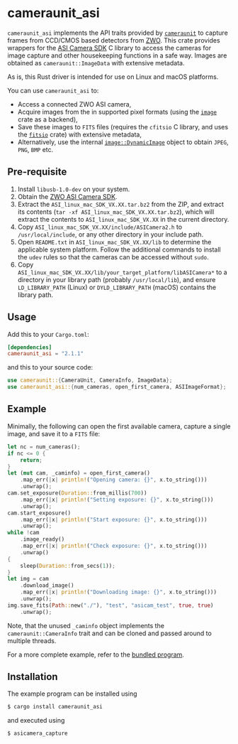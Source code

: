 # cameraunit_asi

`cameraunit_asi` implements the API traits provided by [`cameraunit`]("https://github.com/sunipkm/cameraunit)
to capture frames from CCD/CMOS based detectors from [ZWO](https://www.zwoastro.com/). This crate provides
wrappers for the [ASI Camera SDK](https://www.zwoastro.com/downloads/developers) C library to access the
cameras for image capture and other housekeeping functions in a safe way. Images are obtained as 
`cameraunit::ImageData` with extensive metadata.

As is, this Rust driver is intended for use on Linux and macOS platforms.

You can use `cameraunit_asi` to:
 - Access a connected ZWO ASI camera,
 - Acquire images from the in supported pixel formats (using the [`image`](https://crates.io/crates/image) crate as a backend),
 - Save these images to `FITS` files (requires the `cfitsio` C library, and uses the [`fitsio`](https://crates.io/crates/fitsio) crate) with extensive metadata,
 - Alternatively, use the internal [`image::DynamicImage`](https://docs.rs/image/0.24.7/image/enum.DynamicImage.html) object to obtain `JPEG`, `PNG`, `BMP` etc.

## Pre-requisite
 1. Install `libusb-1.0-dev` on your system.
 1. Obtain the [ZWO ASI Camera SDK](https://www.zwoastro.com/downloads/developers).
 1. Extract the `ASI_linux_mac_SDK_VX.XX.tar.bz2` from the ZIP, and extract its contents (`tar -xf ASI_linux_mac_SDK_VX.XX.tar.bz2`), which will extract the contents to `ASI_linux_mac_SDK_VX.XX` in the current directory.
 1. Copy `ASI_linux_mac_SDK_VX.XX/include/ASICamera2.h` to `/usr/local/include`, or any other directory in your include path.
 1. Open `README.txt` in `ASI_linux_mac_SDK_VX.XX/lib` to determine the applicable system platform. Follow the additional commands to install the `udev` rules so that the cameras can be accessed without `sudo`.
 1. Copy `ASI_linux_mac_SDK_VX.XX/lib/your_target_platform/libASICamera*` to a directory in your library path (probably `/usr/local/lib`), and ensure `LD_LIBRARY_PATH` (Linux) or `DYLD_LIBRARY_PATH` (macOS) contains the library path.

## Usage
Add this to your `Cargo.toml`:
```toml
[dependencies]
cameraunit_asi = "2.1.1"
```
and this to your source code:
```rs
use cameraunit::{CameraUnit, CameraInfo, ImageData};
use cameraunit_asi::{num_cameras, open_first_camera, ASIImageFormat};
```

## Example
Minimally, the following can open the first available camera, capture a single image, and save it to a `FITS` file:
```rs
let nc = num_cameras();
if nc <= 0 {
    return;
}
let (mut cam, _caminfo) = open_first_camera()
    .map_err(|x| println!("Opening camera: {}", x.to_string()))
    .unwrap();
cam.set_exposure(Duration::from_millis(700))
    .map_err(|x| println!("Setting exposure: {}", x.to_string()))
    .unwrap();
cam.start_exposure()
    .map_err(|x| println!("Start exposure: {}", x.to_string()))
    .unwrap();
while !cam
    .image_ready()
    .map_err(|x| println!("Check exposure: {}", x.to_string()))
    .unwrap()
{
    sleep(Duration::from_secs(1));
}
let img = cam
    .download_image()
    .map_err(|x| println!("Downloading image: {}", x.to_string()))
    .unwrap();
img.save_fits(Path::new("./"), "test", "asicam_test", true, true)
    .unwrap();
```
Note, that the unused `_caminfo` object implements the `cameraunit::CameraInfo` trait and can be cloned and passed around
to multiple threads.

For a more complete example, refer to the [bundled program](src/main.rs).

## Installation
The example program can be installed using
```sh
$ cargo install cameraunit_asi
```
and executed using
```sh
$ asicamera_capture
```